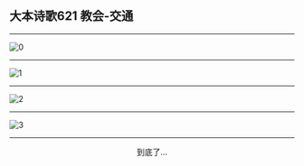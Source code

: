 
## 大本诗歌621 教会-交通
        
<div id="aplayer0"></div>

---

<img alt="0" data-original="/data/d0621/0">

---

<img alt="1" data-original="/data/d0621/1">

---

<img alt="2" data-original="/data/d0621/2">

---

<img alt="3" data-original="/data/d0621/3">

---

<p style="text-align: center">到底了...</p>

<script src="/js/dist-view.js"></script>

<script>
MAIN.id = 'd0621';
        
const ap0 = new APlayer({
    container: document.getElementById('aplayer0'),
    volume: 1,
    loop: 'none',
    preload: 'none',
    audio: [{
        name: '大本诗歌621.mp3',
        artist: '大本诗歌',
        url: 'https://res.wx.qq.com/voice/getvoice?mediaid=MzI0NTk3MDM5M18yMjQ3NDk1NDIw',
        cover: '/favicon'
    }]
});
</script>
